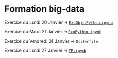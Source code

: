 # Formation big-data
Exercice du Lundi 20 Janvier -> [`ExoObjetPython.ipynb`](/tpLundi/ExoObjetPython.ipynb)

Exercice du Mardi 21 Janvier -> [`ExoPython.ipynb`](/tpMardi/ExoPython.ipynb)

Exercice du Vendredi 24 Janvier -> [`Dockerfile`](/tpVendredi/Dockerfile)

Exercice du Lundi 27 Janvier -> [`TP.ipynb`](/tpLundi2/TP.ipynb)